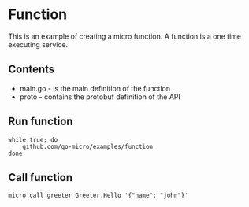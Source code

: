 # Function

This is an example of creating a micro function. A function is a one time executing service.

## Contents

- main.go - is the main definition of the function
- proto - contains the protobuf definition of the API

## Run function

```shell
while true; do
	github.com/go-micro/examples/function
done
```

## Call function

```shell
micro call greeter Greeter.Hello '{"name": "john"}'
```
